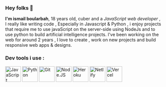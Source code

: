 ### Hey folks 👋

<strong>I'm ismail boularbah</strong>, 18 years old, cuber and a <i>JavaScript web developer</i> , I really like writing code , Especially in Javascript & Python , i enjoy projects that require me to use javaScript on the server-side using NodeJs and to use python to build artificial intelligence projects. I've been working on the web for around 2 years , I love to create , work on new projects and build responsive web apps & designs.

### Dev tools i use :

<img height="50px" width="50px" src="https://boularbahismail.netlify.app/img/ai/jslogo.svg" title="JavaScript" />  <img height="50px" width="50px" src="https://boularbahismail.netlify.app/img/ai/python.svg" title="Python" />  <img height="50px" width="50px" src="https://boularbahismail.netlify.app/img/ai/git.svg" title="Git" />  <img height="50px" width="50px" src="https://boularbahismail.netlify.app/img/ai/nodejs-icon.svg" title="Node.JS" />  <img height="50px" width="50px" src="https://cdn.iconscout.com/icon/free/png-512/heroku-5-569467.png" title="Heroku" />  <img height="50px" width="50px" src="https://cdn.worldvectorlogo.com/logos/netlify.svg" title="Netlify" /><!--<img height="50px" width="50px" src="https://cdn.iconscout.com/icon/free/png-512/c-programming-569564.png" title="C programming language" />-->  <img height="50px" width="50px" src="https://assets-global.website-files.com/5f217a8e6bc2c82a9d803089/5f217a8e6bc2c80d3780360e_CBm5_MB7_400x400.jpg" title="Vercel" />
